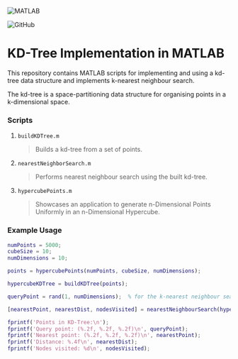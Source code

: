 ![MATLAB](https://img.shields.io/badge/MATLAB-%23D00000.svg?style=plastic&logo=mathworks&logoColor=white)

![GitHub](https://img.shields.io/github/license/Ramy-Badr-Ahmed/KD-Tree)

# KD-Tree Implementation in MATLAB

This repository contains MATLAB scripts for implementing and using a kd-tree data structure and implements k-nearest neighbour search.

The kd-tree is a space-partitioning data structure for organising points in a k-dimensional space.

### Scripts

1. `buildKDTree.m`

   > Builds a kd-tree from a set of points.

2. `nearestNeighborSearch.m`

   > Performs nearest neighbour search using the built kd-tree.

3. `hypercubePoints.m`

   > Showcases an application to generate n-Dimensional Points Uniformly in an n-Dimensional Hypercube.


### Example Usage

```matlab
numPoints = 5000;
cubeSize = 10;
numDimensions = 10;

points = hypercubePoints(numPoints, cubeSize, numDimensions);

hypercubeKDTree = buildKDTree(points);

queryPoint = rand(1, numDimensions);  % for the k-nearest neighbour search

[nearestPoint, nearestDist, nodesVisited] = nearestNeighbourSearch(hypercubeKDTree, queryPoint);

fprintf('Points in KD-Tree:\n');
fprintf('Query point: (%.2f, %.2f, %.2f)\n', queryPoint);
fprintf('Nearest point: (%.2f, %.2f, %.2f)\n', nearestPoint);
fprintf('Distance: %.4f\n', nearestDist);
fprintf('Nodes visited: %d\n', nodesVisited);
```
